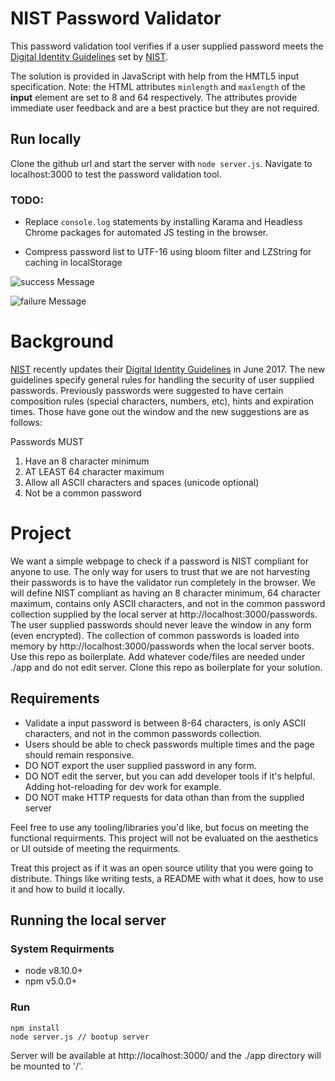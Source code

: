 # NIST Password Validator

This password validation tool verifies if a user supplied password meets the [Digital Identity Guidelines](https://pages.nist.gov/800-63-3/) set by [NIST](https://www.nist.gov/).

The solution is provided in JavaScript with help from the HMTL5 input specification. Note: the HTML attributes `minlength` and `maxlength` of the **input** element are set to 8 and 64 respectively. The attributes provide immediate user feedback and are a best practice but they are not required.

## Run locally

Clone the github url and start the server with `node server.js`. Navigate to localhost:3000 to test the password validation tool.

### TODO:

- Replace `console.log` statements by installing Karama and Headless Chrome packages for automated JS testing in the browser.

- Compress password list to UTF-16 using bloom filter and LZString for caching in localStorage

![success Message](https://github.com/EssenceOfChaos/nist-web-boilerplate/screenshots/successMessage.png)

![failure Message](https://github.com/EssenceOfChaos/nist-web-boilerplate/screenshots/failureMessage.png)

# Background

[NIST](https://www.nist.gov/) recently updates their [Digital Identity Guidelines](https://pages.nist.gov/800-63-3/) in June 2017.
The new guidelines specify general rules for handling the security of user supplied passwords.
Previously passwords were suggested to have certain composition rules (special characters, numbers, etc), hints and expiration times.
Those have gone out the window and the new suggestions are as follows:

Passwords MUST

1.  Have an 8 character minimum
2.  AT LEAST 64 character maximum
3.  Allow all ASCII characters and spaces (unicode optional)
4.  Not be a common password

# Project

We want a simple webpage to check if a password is NIST compliant for anyone to use. The only way for users to trust that we are not harvesting their passwords is to have the validator run completely in the browser. We will define NIST compliant as having an 8 character minimum, 64 character maximum, contains only ASCII characters, and not in the common password collection supplied by the local server at http://localhost:3000/passwords. The user supplied passwords should never leave the window in any form (even encrypted). The collection of common passwords is loaded into memory by http://localhost:3000/passwords when the local server boots. Use this repo as boilerplate. Add whatever code/files are needed under ./app and do not edit server. Clone this repo as boilerplate for your solution.

## Requirements

- Validate a input password is between 8-64 characters, is only ASCII characters, and not in the common passwords collection.
- Users should be able to check passwords multiple times and the page should remain responsive.
- DO NOT export the user supplied password in any form.
- DO NOT edit the server, but you can add developer tools if it's helpful. Adding hot-reloading for dev work for example.
- DO NOT make HTTP requests for data othan than from the supplied server

Feel free to use any tooling/libraries you'd like, but focus on meeting the functional requirments. This project will not be evaluated on the aesthetics or UI outside of meeting the requirments.

Treat this project as if it was an open source utility that you were going to distribute. Things like writing tests, a README with what it does, how to use it and how to build it locally.

## Running the local server

### System Requirments

- node v8.10.0+
- npm v5.0.0+

### Run

```
npm install
node server.js // bootup server
```

Server will be available at http://localhost:3000/ and the ./app directory will be mounted to '/'.
